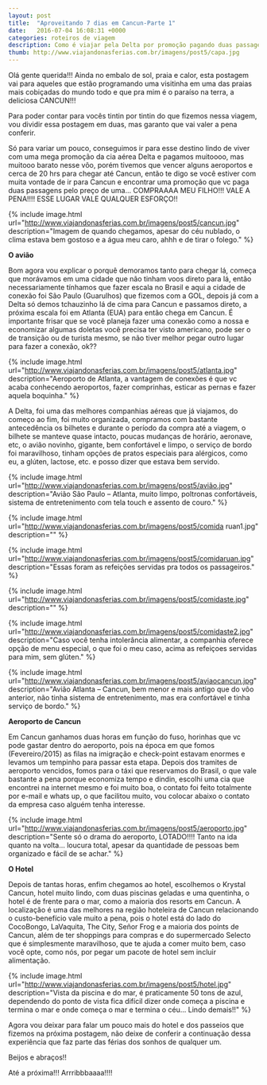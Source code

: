 ```yaml
---
layout: post
title:  "Aproveitando 7 dias em Cancun-Parte 1"
date:   2016-07-04 16:08:31 +0000
categories: roteiros de viagem
description: Como é viajar pela Delta por promoção pagando duas passagens por uma, e o Krystal Cancun sem incluir refeições vale pena?
thumb: http://www.viajandonasferias.com.br/imagens/post5/capa.jpg
---
```


Olá gente querida!!! Ainda no embalo de sol, praia e calor, esta postagem vai para aqueles que estão programando uma visitinha em uma das praias mais cobiçadas do mundo todo e que pra mim é o paraíso na terra, a deliciosa CANCUN!!!

Para poder contar para vocês tintin por tintin do que fizemos nessa viagem, vou dividir essa postagem em duas, mas garanto que vai valer a pena conferir.

Só para variar um pouco, conseguimos ir para esse destino lindo de viver com uma mega promoção da cia aérea Delta e pagamos muitoooo, mas muitooo barato nesse vôo, porém tivemos que vencer alguns aeroportos e cerca de 20 hrs para chegar até Cancun, então te digo se você estiver com muita vontade de ir para Cancun e encontrar uma promoção que vc paga duas passagens pelo preço de uma... COMPRAAAA MEU FILHO!!! VALE A PENA!!!! ESSE LUGAR VALE QUALQUER ESFORÇO!!

{% include image.html url="http://www.viajandonasferias.com.br/imagens/post5/cancun.jpg" description="Imagem de quando chegamos, apesar do céu nublado, o clima estava bem gostoso e a água meu caro, ahhh e de tirar o folego." %}

**O avião**

Bom agora vou explicar o porquê demoramos tanto para chegar lá, começa que morávamos em uma cidade que não tinham voos direto para lá, então necessariamente tínhamos que fazer escala no Brasil e aqui a cidade de conexão foi São Paulo (Guarulhos) que fizemos com a GOL, depois já com a Delta só demos tchauzinho lá de cima para Cancun e passamos direto, a próxima escala foi em Atlanta (EUA) para então chega em Cancun. É importante frisar que se você planeja fazer uma conexão como a nossa e economizar algumas doletas você precisa ter visto americano, pode ser o de transição ou de turista mesmo, se não tiver melhor pegar outro lugar para fazer a conexão, ok??

{% include image.html url="http://www.viajandonasferias.com.br/imagens/post5/atlanta.jpg" description="Aeroporto de Atlanta, a vantagem de conexões é que vc acaba conhecendo aeroportos, fazer comprinhas, esticar as pernas e fazer aquela boquinha." %}

A Delta, foi uma das melhores companhias aéreas que já viajamos, do começo ao fim, foi muito organizada, compramos com bastante antecedência os bilhetes e durante o período da compra até a viagem, o bilhete se manteve quase intacto, poucas mudanças de horário, aeronave, etc, o avião novinho, gigante, bem confortável e limpo, o serviço de bordo foi maravilhoso, tinham opções de pratos especiais para alérgicos, como eu, a glúten, lactose, etc. e posso dizer que estava bem servido.

{% include image.html url="http://www.viajandonasferias.com.br/imagens/post5/avião.jpg" description="Avião São Paulo – Atlanta, muito limpo, poltronas confortáveis, sistema de entretenimento com tela touch e assento de couro." %}

{% include image.html url="http://www.viajandonasferias.com.br/imagens/post5/comida ruan1.jpg" description="" %}

{% include image.html url="http://www.viajandonasferias.com.br/imagens/post5/comidaruan.jpg" description="Essas foram as refeições servidas pra todos os passageiros." %}

{% include image.html url="http://www.viajandonasferias.com.br/imagens/post5/comidaste.jpg" description="" %}

{% include image.html url="http://www.viajandonasferias.com.br/imagens/post5/comidaste2.jpg" description="Caso você tenha intolerância alimentar, a companhia oferece opção de menu especial, o que foi o meu caso, acima as refeiçoes servidas para mim, sem glúten." %}

{% include image.html url="http://www.viajandonasferias.com.br/imagens/post5/aviaocancun.jpg" description="Avião Atlanta – Cancun, bem menor e mais antigo que do vôo anterior, não tinha sistema de entretenimento, mas era confortável e tinha serviço de bordo." %}

**Aeroporto de Cancun**

 Em Cancun ganhamos duas horas em função do fuso, horinhas que vc pode gastar dentro do aeroporto, pois na época em que fomos (Fevereiro/2015) as filas na imigração e check-point estavam enormes e levamos um tempinho para passar esta etapa. Depois dos tramites de aeroporto vencidos, fomos para o táxi que reservamos do Brasil, o que vale bastante a pena porque economiza tempo e dindin, escolhi uma cia que encontrei na internet mesmo e foi muito boa, o contato foi feito totalmente por e-mail e whats up, o que facilitou muito, vou colocar abaixo o contato da empresa caso alguém tenha interesse.
 
{% include image.html url="http://www.viajandonasferias.com.br/imagens/post5/aeroporto.jpg" description="Sente só o drama do aeroporto, LOTADO!!!! Tanto na ida quanto na volta... loucura total, apesar da quantidade de pessoas bem organizado e fácil de se achar." %}
 
**O Hotel**

Depois de tantas horas, enfim chegamos ao hotel, escolhemos o Krystal Cancun, hotel muito lindo, com duas piscinas geladas e uma quentinha, o hotel é de frente para o mar, como a maioria dos resorts em Cancun. A localização é uma das melhores na região hoteleira de Cancun relacionando o custo-benefício vale muito a pena, pois o hotel está do lado do CocoBongo, LaVaquita, The City, Señor Frog e a maioria dos points de Cancun, além de ter shoppings para compras e do supermercado Selecto que é simplesmente maravilhoso, que te ajuda a comer muito bem, caso você opte, como nós, por pegar um pacote de hotel sem incluir alimentação. 

{% include image.html url="http://www.viajandonasferias.com.br/imagens/post5/hotel.jpg" description="Vista da piscina e do mar, é praticamente 50 tons de azul, dependendo do ponto de vista fica difícil dizer onde começa a piscina e termina o mar e onde começa o mar e termina o céu... Lindo demais!!" %}

Agora vou deixar para falar um pouco mais do hotel e dos passeios que fizemos na próxima postagem, não deixe de conferir a continuação dessa experiência que faz parte das férias dos sonhos de qualquer um.

Beijos e abraços!!

Até a próxima!!! Arrribbbaaaa!!!! 
